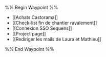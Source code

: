 
%% Begin Waypoint %%
- [[Achats Castorama]]
- [[Check-list fin de chantier ravalement]]
- [[Connexion SSO Sequens]]
- [[Project page]]
- [[Rediriger les mails de Laura et Mathieu]]

%% End Waypoint %%

